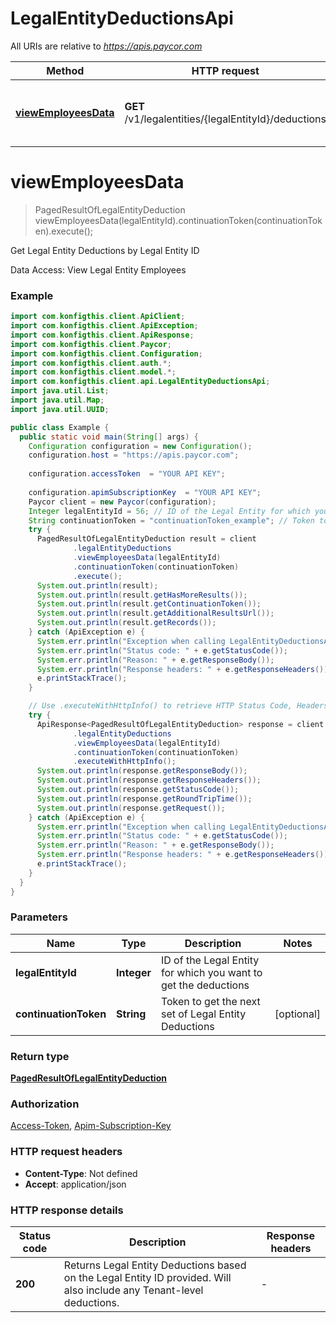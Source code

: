 # LegalEntityDeductionsApi

All URIs are relative to *https://apis.paycor.com*

| Method | HTTP request | Description |
|------------- | ------------- | -------------|
| [**viewEmployeesData**](LegalEntityDeductionsApi.md#viewEmployeesData) | **GET** /v1/legalentities/{legalEntityId}/deductions | Get Legal Entity Deductions by Legal Entity ID |


<a name="viewEmployeesData"></a>
# **viewEmployeesData**
> PagedResultOfLegalEntityDeduction viewEmployeesData(legalEntityId).continuationToken(continuationToken).execute();

Get Legal Entity Deductions by Legal Entity ID

Data Access: View Legal Entity Employees

### Example
```java
import com.konfigthis.client.ApiClient;
import com.konfigthis.client.ApiException;
import com.konfigthis.client.ApiResponse;
import com.konfigthis.client.Paycor;
import com.konfigthis.client.Configuration;
import com.konfigthis.client.auth.*;
import com.konfigthis.client.model.*;
import com.konfigthis.client.api.LegalEntityDeductionsApi;
import java.util.List;
import java.util.Map;
import java.util.UUID;

public class Example {
  public static void main(String[] args) {
    Configuration configuration = new Configuration();
    configuration.host = "https://apis.paycor.com";
    
    configuration.accessToken  = "YOUR API KEY";
    
    configuration.apimSubscriptionKey  = "YOUR API KEY";
    Paycor client = new Paycor(configuration);
    Integer legalEntityId = 56; // ID of the Legal Entity for which you want to get the deductions
    String continuationToken = "continuationToken_example"; // Token to get the next set of Legal Entity Deductions
    try {
      PagedResultOfLegalEntityDeduction result = client
              .legalEntityDeductions
              .viewEmployeesData(legalEntityId)
              .continuationToken(continuationToken)
              .execute();
      System.out.println(result);
      System.out.println(result.getHasMoreResults());
      System.out.println(result.getContinuationToken());
      System.out.println(result.getAdditionalResultsUrl());
      System.out.println(result.getRecords());
    } catch (ApiException e) {
      System.err.println("Exception when calling LegalEntityDeductionsApi#viewEmployeesData");
      System.err.println("Status code: " + e.getStatusCode());
      System.err.println("Reason: " + e.getResponseBody());
      System.err.println("Response headers: " + e.getResponseHeaders());
      e.printStackTrace();
    }

    // Use .executeWithHttpInfo() to retrieve HTTP Status Code, Headers and Request
    try {
      ApiResponse<PagedResultOfLegalEntityDeduction> response = client
              .legalEntityDeductions
              .viewEmployeesData(legalEntityId)
              .continuationToken(continuationToken)
              .executeWithHttpInfo();
      System.out.println(response.getResponseBody());
      System.out.println(response.getResponseHeaders());
      System.out.println(response.getStatusCode());
      System.out.println(response.getRoundTripTime());
      System.out.println(response.getRequest());
    } catch (ApiException e) {
      System.err.println("Exception when calling LegalEntityDeductionsApi#viewEmployeesData");
      System.err.println("Status code: " + e.getStatusCode());
      System.err.println("Reason: " + e.getResponseBody());
      System.err.println("Response headers: " + e.getResponseHeaders());
      e.printStackTrace();
    }
  }
}

```

### Parameters

| Name | Type | Description  | Notes |
|------------- | ------------- | ------------- | -------------|
| **legalEntityId** | **Integer**| ID of the Legal Entity for which you want to get the deductions | |
| **continuationToken** | **String**| Token to get the next set of Legal Entity Deductions | [optional] |

### Return type

[**PagedResultOfLegalEntityDeduction**](PagedResultOfLegalEntityDeduction.md)

### Authorization

[Access-Token](../README.md#Access-Token), [Apim-Subscription-Key](../README.md#Apim-Subscription-Key)

### HTTP request headers

 - **Content-Type**: Not defined
 - **Accept**: application/json

### HTTP response details
| Status code | Description | Response headers |
|-------------|-------------|------------------|
| **200** | Returns Legal Entity Deductions based on the Legal Entity ID provided. Will also include any Tenant-level deductions.  |  -  |

